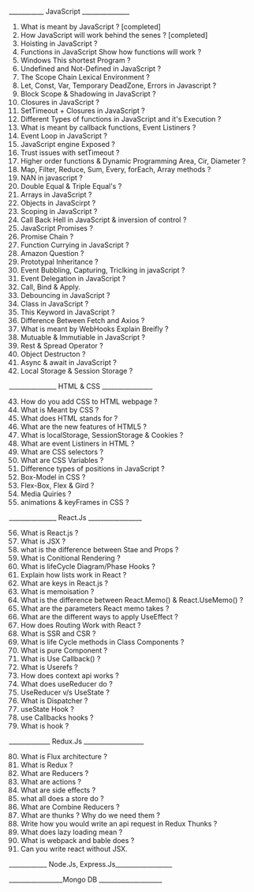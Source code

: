 ___________ JavaScript _______________

1. What is meant by JavaScript ?  [completed]
2. How JavaScript will work behind the senes ? [completed] 
3. Hoisting in JavaScript ?
4. Functions in JavaScript Show how functions will work ?
5. Windows This shortest Program ?
6. Undefined and Not-Defined in JavaScript ?
7. The Scope Chain Lexical Environment ?
8. Let, Const, Var, Temporary DeadZone, Errors in Javascript ?
9. Block Scope & Shadowing in JavaScript ?
10. Closures in JavaScript ?
11. SetTimeout + Closures in JavaScript ?
12. Different Types of functions in JavaScript and it's Execution ?
13. What is meant by callback functions, Event Listiners ?
14. Event Loop in JavaScript ?
15. JavaScript engine Exposed ?
16. Trust issues with setTimeout ?
17. Higher order functions & Dynamic Programming Area, Cir, Diameter ?
18. Map, Filter, Reduce, Sum, Every, forEach, Array methods ?
19. NAN in javascript ?
20. Double Equal & Triple Equal's ?
21. Arrays in JavaScript ?
22. Objects in JavaScirpt ?
23. Scoping in JavaScript ?
24. Call Back Hell in JavaScript & inversion of control ?
25. JavaScript Promises ?
26. Promise Chain ?
27. Function Currying in JavaScript ?
28. Amazon Question ?
29. Prototypal Inheritance ?
30. Event Bubbling, Capturing, Triclking in javaScript ?
31. Event Delegation in JavaScript ?
32. Call, Bind & Apply. 
33. Debouncing in JavaScript ?
34. Class in JavaScript ?
35. This Keyword in JavaScript ?
36. Difference Between Fetch and Axios ?
37. What is meant by WebHooks Explain Breifly ?
38. Mutuable & Immutiable in JavaScript ?
39. Rest & Spread Operator ?
40. Object Destructon ?
41. Async & await in JavaScript ?
42. Local Storage & Session Storage ?


_______________ HTML & CSS ________________


43. How do you add CSS to HTML webpage ?
44. What is Meant by CSS ?
45. What does HTML stands for ?
46. What are the new features of HTML5 ?
47. What is localStorage, SessionStorage & Cookies ?
48. What are event Listiners in HTML ?
49. What are CSS selectors ?
50. What are CSS Variables ?
51. Difference types of positions in JavaScript ?
52. Box-Model in CSS ?
53. Flex-Box, Flex & Gird ?
54. Media Quiries ?
55. animations & keyFrames in CSS ?

_______________ React.Js _________________

56. What is React.js ?
57. What is JSX ?
58. what is the difference between Stae and Props ?
59. What is Conitional Rendering ?
60. What is lifeCycle Diagram/Phase Hooks ?
61. Explain how lists work in React ?
62. What are keys in React.js ?
63. What is memoisation ?
64. What is the difference between React.Memo() & React.UseMemo() ?
65. What are the parameters React memo takes ?
66. What are the different ways to apply UseEffect ?
67. How does Routing Work with React ?
68. What is SSR and CSR ?
69. What is life Cycle methods in Class Components ?
70. What is pure Component ?
71. What is Use Callback() ?
72. What is Userefs ?
73. How does context api works ?
74. What does useReducer do ?
75. UseReducer v/s UseState ?
76. What is Dispatcher ?
77. useState Hook ?
78. use Callbacks hooks ?
79. What is hook ?


_____________ Redux.Js ___________________

80. What is Flux architecture ?
81. What is Redux ?
82. What are Reducers ?
83. What are actions ?
84. What are side effects ?
85. what all does a store do ?
86. What are Combine Reducers ?
87. What are thunks ? Why do we need them ?
88. Write how you would write an api request in Redux Thunks ?
89. What does lazy loading mean ?
90. What is webpack and bable does ?
91. Can you write react without JSX.


____________ Node.Js, Express.Js__________________






_________________Mongo DB ____________________


